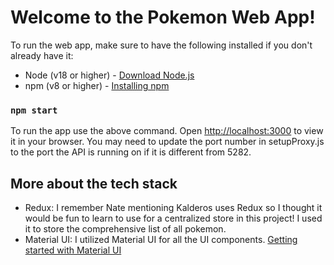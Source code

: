 # Welcome to the Pokemon Web App!

To run the web app, make sure to have the following installed if you don't already have it:

- Node (v18 or higher) - [Download Node.js](https://nodejs.org/en/download/package-manager)
- npm (v8 or higher) - [Installing npm](https://docs.npmjs.com/downloading-and-installing-node-js-and-npm)

### `npm start`

To run the app use the above command. Open [http://localhost:3000](http://localhost:3000) to view it in your browser.
You may need to update the port number in setupProxy.js to the port the API is running on if it is different from 5282.

## More about the tech stack

- Redux: I remember Nate mentioning Kalderos uses Redux so I thought it would be fun to learn to use for a centralized store in this project! I used it to store the comprehensive list of all pokemon.
- Material UI: I utilized Material UI for all the UI components. [Getting started with Material UI](https://mui.com/material-ui/getting-started/)
